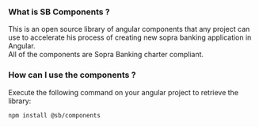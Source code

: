 ### What is SB Components ?
This is an open source library of angular components that any project can use to accelerate his process of creating new sopra banking application in Angular.  
All of the components are Sopra Banking charter compliant.

### How can I use the components ?

Execute the following command on your angular project to retrieve the library:
```bash
npm install @sb/components
```